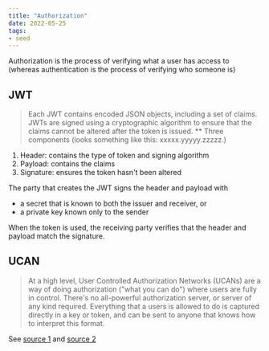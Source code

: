 ```yaml
---
title: "Authorization"
date: 2022-05-25
tags:
- seed
---
```


Authorization is the process of verifying what a user has access to (whereas authentication is the process of verifying who someone is)

## JWT
>  Each JWT contains encoded JSON objects, including a set of claims. JWTs are signed using a cryptographic algorithm to ensure that the claims cannot be altered after the token is issued.
**
Three components (looks something like this: xxxxx.yyyyy.zzzzz.)
1. Header: contains the type of token and signing algorithm
2. Payload: contains the claims
3. Signature: ensures the token hasn't been altered

The party that creates the JWT signs the header and payload with
- a secret that is known to both the issuer and receiver, or
- a private key known only to the sender

When the token is used, the receiving party verifies that the header and payload match the signature.

## UCAN
> At a high level, User Controlled Authorization Networks (UCANs) are a way of doing authorization ("what you can do") where users are fully in control. There's no all-powerful authorization server, or server of any kind required. Everything that a users is allowed to do is captured directly in a key or token, and can be sent to anyone that knows how to interpret this format.

See [source 1](https://fission.codes/blog/auth-without-backend/) and [source 2](https://fission.codes/blog/verifying-ucans/)
